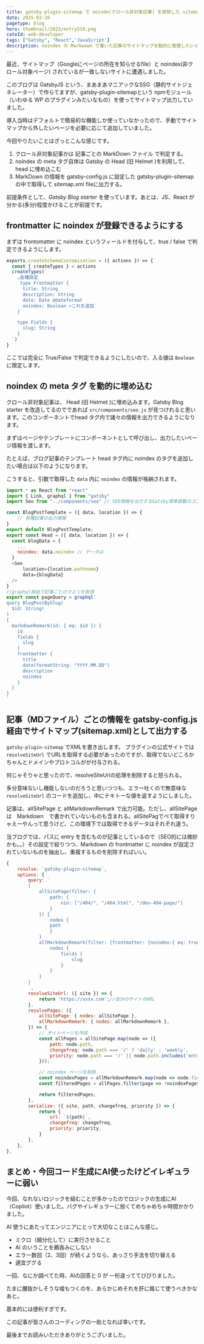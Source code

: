 ```yaml
---
title: gatsby-plugin-sitemap で noinde(クロール非対象記事) を排除した sitemap.xml を出力
date: 2025-02-16
pagetype: blog
hero: thumbnail/2023/entry519.png
cateId: web-developer
tags: ["Gatsby", "React",'JavaScript']
description: noindex の Markwown で書いた記事のサイトマップを動的に管理したいと思いロジックを考えました。sitemap.xml 出力自体は gatsby-plugin-sitemap で出力、フィルタリングは GraphQL で行います。この度のチップスはぶっちゃけ多少力技ですが、公式通りにやるとコケたので参考にしていただければ幸いです。
---
```

最近、サイトマップ（Googleにページの所在を知らせるfile）と noindex(非クロール対象ページ) されているが一致しないサイトに遭遇しました。

このブログは GatsbyJS という、まあまあマニアックなSSG（静的サイトジェネレーター）で作らてますが、gatsby-plugin-sitemapという npmモジュール（いわゆる WP のプラグインみたいなもの）を使ってサイトマップ出力していました。

導入当時はデフォルトで簡易的な機能しか使っていなかったので、手動でサイトマップから外したいページを必要に応じて追加していました。

今回やりたいことはざっとこんな感じです。
1. クロール非対象記事かは 記事ごとの MarkDown ファイル で判定する。
2. noindex の meta タグ自体は Gatsby の  Head (旧 Helmet )を利用して、head に埋め込こむ
3. MarkDown の情報を gatsby-config.js に設定した gatsby-plugin-sitemap の中で取得して sitemap.xml fileに出力する。

<msg txt="gatsby-plugin-sitemapの公式サイト通りにやってうまくいかなかったです。最近忙しくて当たりどころがなく、夜な夜なコード書いて発散しています。多少力技ですが、参考に指定ただければ幸いです。"></msg>

前提条件として、*Gatsby Blog starter* を使っています。あとは、JS、React が分かる(多分)程度かけることが前提です。

## frontmatter に noindex が登録できるようにする
まずは frontomatter に noindex というフィールドを付与して、true / false で判定できるようにします。

```js:title=gatsby-node.js
exports.createSchemaCustomization = ({ actions }) => {
  const { createTypes } = actions
  createTypes(`
    …各種設定
     type Frontmatter {
      title: String
      description: String
      date: Date @dateformat
      noindex: Boolean ←これを追加
    }

    type Fields {
      slug: String
    }
  `)
}
```
ここでは完全に True/False で判定できるようにしたいので、入る値は `Boolean` に限定します。


## noindex の meta タグ を動的に埋め込む
クロール非対象記事は、 Head (旧 Helmet )に埋め込みます。Gatsby Blog starter を改造してるのでであれば `src/components/seo.js` が見つけれると思います。このコンポーネントでhead タグ内で諸々の情報を出力できるようになります。

まずはページやテンプレートにコンポーネントとして呼び出し、出力したいページ情報を渡します。

たとえば、ブログ記事のテンプレート head タグ内に noindex のタグを追加したい場合は以下のようになります。

こうすると、引数で取得した `data` 内に `noindex` の情報が格納されます。

```js:title=blog-post.js
import * as React from "react"
import { Link, graphql } from "gatsby"
import Seo from "../components/seo" // SEO情報を出力するGatsby標準搭載のコンポーネント

const BlogPostTemplate = ({ data, location }) => {
    // 各種記事の出力情報
}
export default BlogPostTemplate;
export const Head = ({ data, location }) => {
  const blogData = {
    ...
    noindex: data.noindex // データは
  }
  <Seo
      location={location.pathname}
      data={blogData}
  />
}
//graphql経由で記事ごとのクエリを取得
export const pageQuery = graphql`
query BlogPostBySlug(
  $id: String!
)
{
  markdownRemark(id: { eq: $id }) {
    id
    fields {
      slug
    }
    frontmatter {
      title
      date(formatString: "YYYY.MM.DD")
      description
      noindex
    }
  }
}
`
```

## 記事（MDファイル）ごとの情報を gatsby-config.js 経由でサイトマップ(sitemap.xml)として出力する
`gatsby-plugin-sitemap` でXMLを書き出します。
プラグインの公式サイトでは `resolveSiteUrl` でURLを取得する必要があったのですが、取得でないどころかちゃんとドメインやプロトコルがが付与される。

何じゃそりゃと思ったので、resolveSiteUrlの処理を削除すると怒られる。

多分意味ないし機能しないのだろうと思いつつも、エラー吐くので無意味な `resolveSiteUrl` のコードを追加し、中にテキトーな値を返すようにしました。

記事は、allSitePage と allMarkdownRemark で出力可能。ただし、allSitePage は　Markdown　で書かれていないものも含まれる。allSitePagでべて取得すりゃえーやんって思うけど、この環境下では取得できるデータはそれぞれ違う。

当ブログでは、パスに entry を含むものが記事としているので（SEO的には微妙かも。。）その設定で絞りつつ、Markdown の frontmatter に noindex が設定されていないものを抽出し、重複するものを削除すればいい。


<msg txt="今回ご紹介したコードは、単なるコピペで解決しないと思うんで、皆さんの環境に応じてください。"></msg>
```js:title=tatsby-configt.js
{
    resolve: `gatsby-plugin-sitemap`,
    options: {
        query: `
        {
            allSitePage(filter: {
                path: {
                    nin: ["/404/", "/404.html", "/dev-404-page/"]
                }
            }) {
                nodes {
                path
                }
            }
            allMarkdownRemark(filter: {frontmatter: {noindex:{ eq: true }}}) {
                nodes {
                    fields {
                        slug
                    }
                }
            }
        }
        `,
        resolveSiteUrl: ({ site }) => {
            return 'https://xxxx.com';//自分のサイトのURL
        },
        resolvePages: ({
            allSitePage: { nodes: allSitePage },
            allMarkdownRemark: { nodes: allMarkdownRemark },
        }) => {
            // サイトページを作成
            const allPages = allSitePage.map(node => ({
                path: node.path,
                changefreq: node.path === '/' ? 'daily' : 'weekly',
                priority: node.path === '/' || node.path.includes('entry') ? 0.7 : 0.3,
            }));

            // noindex ページを削除
            const noindexPages = allMarkdownRemark.map(node => node.fields.slug);
            const filteredPages = allPages.filter(page => !noindexPages.some(slug => page.path.includes(slug)));

            return filteredPages;
        },
        serialize: ({ site, path, changefreq, priority }) => {
            return {
                url: `${path}`,
                changefreq: changefreq,
                priority: priority,
            }
        },
    },
},
```

## まとめ・今回コード生成にAI使ったけどイレギュラーに弱い
今回、なれないロジックを組むことが多かったのでロジックの生成にAI（Copilot）使いました。バグやイレギュラーに弱くてめちゃめちゃ時間かかりました。

<msg txt="もう、夜中3時やで笑<br/>ゆうても死ぬほど便利！！！超ストレス発散になってます。"></msg>

AI 使うにあたってエンジニアにとって大切なことはこんな感じ。
* ミクロ（細分化して）に実行させること
* AI のいうことを鵜呑みにしない
* エラー数回（2、3回）が続くようなら、あっさり手法を切り替える
* 適宜ググる

一回、なにか調べてた時、AIの回答と 0 が 一桁違っててびびりました。

たまに腰抜かしそうな嘘もつくのを、あらかじめそれを肝に銘じて使うべきかなあと。

基本的には便利すぎです。

この記事が皆さんのコーディングの一助となれば幸いです。


<msg txt="基本的には大多数に読まれるより、たった一人でもいいのでめっちゃ熟読してほしいので。。。"></msg>

最後までお読みいただきありがとうございました。

